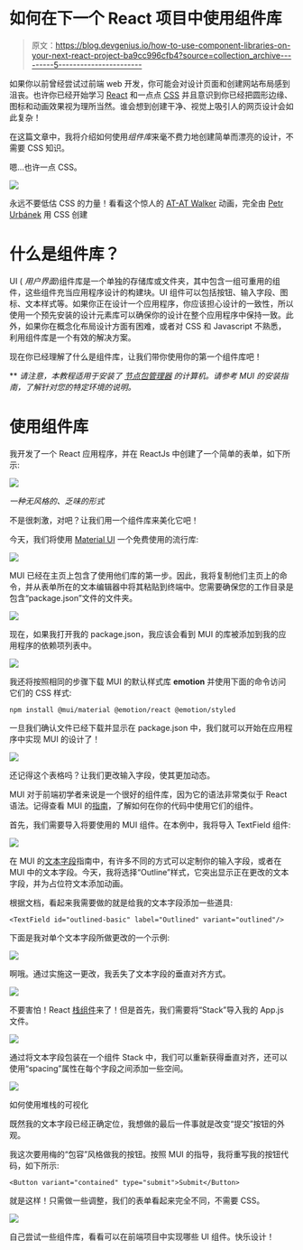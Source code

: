 # 如何在下一个 React 项目中使用组件库

> 原文：<https://blog.devgenius.io/how-to-use-component-libraries-on-your-next-react-project-ba9cc996cfb4?source=collection_archive---------5----------------------->

如果你以前曾经尝试过前端 web 开发，你可能会对设计页面和创建网站布局感到沮丧。也许你已经开始学习 [React](https://reactjs.org/) 和一点点 [CSS](https://www.w3schools.com/w3css/default.asp) 并且意识到你已经把圆形边缘、图标和动画效果视为理所当然。谁会想到创建干净、视觉上吸引人的网页设计会如此复杂！

在这篇文章中，我将介绍如何使用*组件库*来毫不费力地创建简单而漂亮的设计，不需要 CSS 知识。

嗯…也许一点 CSS。

![](img/67547ae376c0f0ebe1e221edf23066a1.png)

永远不要低估 CSS 的力量！看看这个惊人的 [AT-AT Walker](https://codepen.io/r4ms3s/pen/gajVBG) 动画，完全由 [Petr Urbánek](https://medium.com/u/4f323ad738b7?source=post_page-----ba9cc996cfb4--------------------------------) 用 CSS 创建

# 什么是组件库？

UI ( *用户界面*)组件库是一个单独的存储库或文件夹，其中包含一组可重用的组件，这些组件充当应用程序设计的构建块。UI 组件可以包括按钮、输入字段、图标、文本样式等。如果你正在设计一个应用程序，你应该担心设计的一致性，所以使用一个预先安装的设计元素库可以确保你的设计在整个应用程序中保持一致。此外，如果你在概念化布局设计方面有困难，或者对 CSS 和 Javascript 不熟悉，利用组件库是一个有效的解决方案。

现在你已经理解了什么是组件库，让我们带你使用你的第一个组件库吧！

** *请注意，本教程适用于安装了* [*节点包管理器*](https://docs.npmjs.com/downloading-and-installing-node-js-and-npm) *的计算机。请参考 MUI 的安装指南，了解针对您的特定环境的说明。*

# 使用组件库

我开发了一个 React 应用程序，并在 ReactJs 中创建了一个简单的表单，如下所示:

![](img/bc1a4caa4ce7620946acf456b38a2a7f.png)

*一种无风格的、乏味的形式*

不是很刺激，对吧？让我们用一个组件库来美化它吧！

今天，我们将使用 [Material UI](https://mui.com/) 一个免费使用的流行库:

![](img/938b768e9049b655e52ce6b4c6252440.png)

MUI 已经在主页上包含了使用他们库的第一步。因此，我将复制他们主页上的命令，并从表单所在的文本编辑器中将其粘贴到终端中。您需要确保您的工作目录是包含“package.json”文件的文件夹。

![](img/9436b23bf5b6406b4a27626a0a0c938b.png)

现在，如果我打开我的 package.json，我应该会看到 MUI 的库被添加到我的应用程序的依赖项列表中。

![](img/229713e401ae8760644a120fd5822064.png)

我还将按照相同的步骤下载 MUI 的默认样式库 **emotion** 并使用下面的命令访问它们的 CSS 样式:

```
npm install @mui/material @emotion/react @emotion/styled
```

一旦我们确认文件已经下载并显示在 package.json 中，我们就可以开始在应用程序中实现 MUI 的设计了！

![](img/bc1a4caa4ce7620946acf456b38a2a7f.png)

还记得这个表格吗？让我们更改输入字段，使其更加动态。

MUI 对于前端初学者来说是一个很好的组件库，因为它的语法非常类似于 React 语法。记得查看 MUI 的[指南](https://mui.com/getting-started/usage/)，了解如何在你的代码中使用它们的组件。

首先，我们需要导入将要使用的 MUI 组件。在本例中，我将导入 TextField 组件:

![](img/2936b48f991e8a9e4312f8c192a001d7.png)

在 MUI 的[文本字段](https://mui.com/components/text-fields/#basic-textfield)指南中，有许多不同的方式可以定制你的输入字段，或者在 MUI 中的文本字段。今天，我将选择“Outline”样式，它突出显示正在更改的文本字段，并为占位符文本添加动画。

根据文档，看起来我需要做的就是给我的文本字段添加一些道具:

```
<TextField id="outlined-basic" label="Outlined" variant="outlined"/> 
```

下面是我对单个文本字段所做更改的一个示例:

![](img/e960a22b329649bb2c1bea5441e1af15.png)

啊哦。通过实施这一更改，我丢失了文本字段的垂直对齐方式。

![](img/436cf9691cf3be4c56b577454f7d0333.png)

不要害怕！React [栈组件](https://mui.com/components/stack/)来了！但是首先，我们需要将“Stack”导入我的 App.js 文件。

![](img/9433f4d1c88b6b42e2de0c3301ee60e4.png)

通过将文本字段包装在一个组件 Stack 中，我们可以重新获得垂直对齐，还可以使用“spacing”属性在每个字段之间添加一些空间。

![](img/c8d0fd25828158bb15e399ad0d532bfe.png)

如何使用堆栈的可视化

既然我的文本字段已经正确定位，我想做的最后一件事就是改变“提交”按钮的外观。

我这次要用梅的“包容”风格做我的按钮。按照 MUI 的指导，我将重写我的按钮代码，如下所示:

```
<Button variant="contained" type="submit">Submit</Button>
```

就是这样！只需做一些调整，我们的表单看起来完全不同，不需要 CSS。

![](img/24cbe1af37e94130f02a254a63ff19f7.png)

自己尝试一些组件库，看看可以在前端项目中实现哪些 UI 组件。快乐设计！